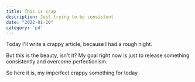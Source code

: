 ```yaml
---
title: This is crap
description: Just trying to be consistent
date: "2022-01-10"
category: 'pd'
---
```


Today I'll write a crappy article, because I had a rough night. 

But this is the beauty, isn't it? My goal right now is just to release something consistently and overcome perfectionism.

So here it is, my imperfect crappy something for today.
